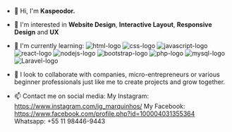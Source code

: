 - 👋 Hi, I'm <strong>Kaspeodor.</strong>
- 👀 I'm interested in <b>Website Design</b>, <b>Interactive Layout</b>, <b>Responsive Design</b> and <b>UX</b>
- 🌱 I'm currently learning:
   <img src="https://img.shields.io/badge/HTML5-E34F26?style=for-the-badge&logo=html5&logoColor=white" alt="html-logo" />
   <img src="https://img.shields.io/badge/CSS3-1572B6?style=for-the-badge&logo=css3&logoColor=white" alt="css-logo" />
   <img src="https://img.shields.io/badge/CSS3-1572B6?style=for-the-badge&logo=css3&logoColor=white" alt="javascript-logo" />
   <img src="https://img.shields.io/badge/React-20232A?style=for-the-badge&logo=react&logoColor=61DAFB" alt="react-logo" /> 
   <img src="https://img.shields.io/badge/Node.js-43853D?style=for-the-badge&logo=node.js&logoColor=white" alt="nodejs-logo" />
   <img src="https://img.shields.io/badge/Bootstrap-563D7C?style=for-the-badge&logo=bootstrap&logoColor=white" alt="bootstrap-logo" />
   <img src="https://img.shields.io/badge/PHP-777BB4?style=for-the-badge&logo=php&logoColor=white" alt="php-logo" />
   <img src="https://img.shields.io/badge/MySQL-00000F?style=for-the-badge&logo=mysql&logoColor=white" alt="mysql-logo" />
   <img src="https://img.shields.io/badge/Laravel-FF2D20?style=for-the-badge&logo=laravel&logoColor=white" alt="Laravel-logo" />
  
- 💞️ I look to collaborate with companies, micro-entrepreneurs or various beginner professionals just like me to create projects and grow together.
- 📫 Contact me on social media:
My Instagram: https://www.instagram.com/ig_marquinhos/
My Facebook: https://www.facebook.com/profile.php?id=100004031355364
Whatsapp: +55 11 98446-9443

<!---
Kaspeodor/Kaspeodor is a ✨ special ✨ repository because its `README.md` (this file) appears on your GitHub profile.
You can click the Preview link to take a look at your changes.
--->
